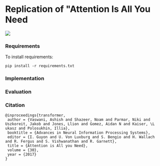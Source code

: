# Replication of "Attention Is All You Need
[![](https://img.shields.io/github/license/jannik-brinkmann/transformer.svg)](https://github.com/jannik-brinkmann/transformer/blob/master/LICENSE.md)

### Requirements

To install requirements:

```setup
pip install -r requirements.txt
```

### Implementation



### Evaluation


### Citation   
```
@inproceedings{transformer,
 author = {Vaswani, Ashish and Shazeer, Noam and Parmar, Niki and Uszkoreit, Jakob and Jones, Llion and Gomez, Aidan N and Kaiser, \L ukasz and Polosukhin, Illia},
 booktitle = {Advances in Neural Information Processing Systems},
 editor = {I. Guyon and U. Von Luxburg and S. Bengio and H. Wallach and R. Fergus and S. Vishwanathan and R. Garnett},
 title = {Attention is All you Need},
 volume = {30},
 year = {2017}
}
```
